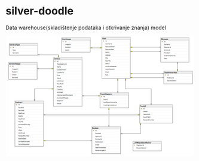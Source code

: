 # silver-doodle
Data warehouse(skladištenje podataka i otkrivanje znanja) model

<img src="Model_SP.png">
